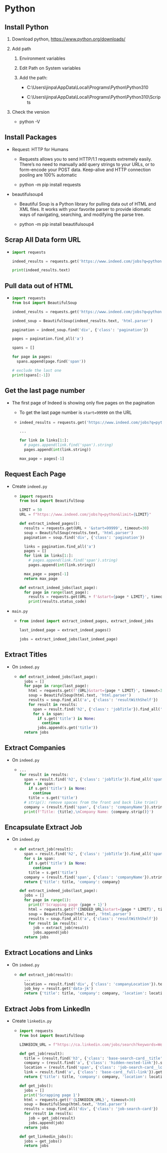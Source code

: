 # Python

## Install Python

1. Download python, https://www.python.org/downloads/

2. Add path

   1. Environment variables

   2. Edit Path on System variables

   3. Add the path:

      - C:\Users\jinpa\AppData\Local\Programs\Python\Python310

      - C:\Users\jinpa\AppData\Local\Programs\Python\Python310\Scripts

3. Check the version

   - python -V

## Install Packages

- Request: HTTP for Humans

  - Requests allows you to send HTTP/1.1 requests extremely easily. There’s no need to manually add query strings to your URLs, or to form-encode your POST data. Keep-alive and HTTP connection pooling are 100% automatic

  - python -m pip install requests

- beautifulsoup4

  - Beautiful Soup is a Python library for pulling data out of HTML and XML files. It works with your favorite parser to provide idiomatic ways of navigating, searching, and modifying the parse tree.

  - python -m pip install beautifulsoup4

## Scrap All Data form URL

- ```python
  import requests

  indeed_results = requests.get('https://www.indeed.com/jobs?q=python&limit=50', timeout=30)

  print(indeed_results.text)
  ```

## Pull data out of HTML

- ```python
  import requests
  from bs4 import BeautifulSoup

  indeed_results = requests.get('https://www.indeed.com/jobs?q=python&limit=50', timeout=30)

  indeed_soup = BeautifulSoup(indeed_results.text, 'html.parser')

  pagination = indeed_soup.find('div', {'class': 'pagination'})

  pages = pagination.find_all('a')

  spans = []

  for page in pages:
    spans.append(page.find('span'))

  # exclude the last one
  print(spans[:-1])
  ```

## Get the last page number

- The first page of Indeed is showing only five pages on the pagination

  - To get the last page number is `start=99999` on the URL

  - ```python
    indeed_results = requests.get('https://www.indeed.com/jobs?q=python&limit=50&start=99999', timeout=30)

    ...

    for link in links[1:]:
      # pages.append(link.find('span').string)
      pages.append(int(link.string))

    max_page = pages[-1]
    ```

## Request Each Page

- Create `indeed.py`

  - ```python
    import requests
    from bs4 import BeautifulSoup

    LIMIT = 50
    URL = f"https://www.indeed.com/jobs?q=python&limit={LIMIT}"

    def extract_indeed_pages():
      results = requests.get(URL + '&start=99999', timeout=30)
      soup = BeautifulSoup(results.text, 'html.parser')
      pagination = soup.find('div', {'class': 'pagination'})

      links = pagination.find_all('a')
      pages = []
      for link in links[1:]:
        # pages.append(link.find('span').string)
        pages.append(int(link.string))

      max_page = pages[-1]
      return max_page

    def extract_indeed_jobs(last_page):
      for page in range(last_page):
        results = requests.get(URL + f'&start={page * LIMIT}', timeout=30)
        print(results.status_code)
    ```

- `main.py`

  - ```python
    from indeed import extract_indeed_pages, extract_indeed_jobs

    last_indeed_page = extract_indeed_pages()

    jobs = extract_indeed_jobs(last_indeed_page)
    ```

## Extract Titles

- On `indeed.py`

  - ```python
    def extract_indeed_jobs(last_page):
      jobs = []
      for page in range(last_page):
        html = requests.get(f'{URL}&start={page * LIMIT}', timeout=30)
        soup = BeautifulSoup(html.text, 'html.parser')
        results = soup.find_all('a', {'class': 'resultWithShelf'})
        for result in results:
          span = result.find('h2', {'class': 'jobTitle'}).find_all('span')
          for s in span:
            if s.get('title') is None:
              continue
            jobs.append(s.get('title'))
      return jobs
    ```

## Extract Companies

- On `indeed.py`

  - ```python
    ...
    for result in results:
      span = result.find('h2', {'class': 'jobTitle'}).find_all('span')
      for s in span:
        if s.get('title') is None:
          continue
        title = s.get('title')
      # strip(): remove spaces from the front and back like trim()
      company = (result.find('span', {'class': 'companyName'}).string).strip()
      print(f'Title: {title},\nCompany Name: {company.strip()}')
    ```

## Encapsulate Extract Job

- On `indeed.py`

  - ```python
    def extract_job(result):
      span = result.find('h2', {'class': 'jobTitle'}).find_all('span')
      for s in span:
        if s.get('title') is None:
          continue
        title = s.get('title')
      company = (result.find('span', {'class': 'companyName'}).string).strip()
      return {'title': title, 'company': company}

    def extract_indeed_jobs(last_page):
      jobs = []
      for page in range(1):
        print(f'Scrapping page {page + 1}')
        html = requests.get(f'{INDEED_URL}&start={page * LIMIT}', timeout=30)
        soup = BeautifulSoup(html.text, 'html.parser')
        results = soup.find_all('a', {'class': 'resultWithShelf'})
        for result in results:
          job = extract_job(result)
          jobs.append(job)
      return jobs
    ```

## Extract Locations and Links

- On `indeed.py`

  - ```python
    def extract_job(result):
      ...
      location = result.find('div', {'class': 'companyLocation'}).text
      job_key = result.get('data-jk')
      return {'title': title, 'company': company, 'location': location, 'link': f'https://ca.indeed.com/viewjob?jk={job_key}'}
    ```

## Extract Jobs from LinkedIn

- Create `linkedin.py`

  - ```python
    import requests
    from bs4 import BeautifulSoup

    LINKEDIN_URL = f"https://ca.linkedin.com/jobs/search?keywords=Web%20Developer&location=Victoria%2C%20British%20Columbia%2C%20Canada&distance=100&position=1&pageNum=0"

    def get_job(result):
      title = (result.find('h3', {'class': 'base-search-card__title'}).string).strip()
      company = (result.find('a', {'class': 'hidden-nested-link'}).string).strip()
      location = (result.find('span', {'class': 'job-search-card__location'}).string).strip()
      link = result.find('a', {'class': 'base-card__full-link'}).get('href')
      return {'title': title, 'company': company, 'location': location, 'link': link}

    def get_jobs():
      jobs = []
      print('Scrapping page 1')
      html = requests.get(f'{LINKEDIN_URL}', timeout=30)
      soup = BeautifulSoup(html.text, 'html.parser')
      results = soup.find_all('div', {'class': 'job-search-card'})
      for result in results:
        job = get_job(result)
        jobs.append(job)
      return jobs

    def get_linkedin_jobs():
      jobs = get_jobs()
      return jobs
    ```
